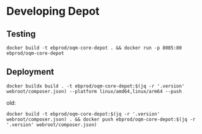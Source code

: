 # Developing Depot

## Testing

`docker build -t ebprod/oqm-core-depot . && docker run -p 8085:80 ebprod/oqm-core-depot`

## Deployment

`docker buildx build . -t ebprod/oqm-core-depot:$(jq -r '.version' webroot/composer.json) --platform linux/amd64,linux/arm64 --push`

old:

`docker build -t ebprod/oqm-core-depot:$(jq -r '.version' webroot/composer.json) . && docker push ebprod/oqm-core-depot:$(jq -r '.version' webroot/composer.json)`
